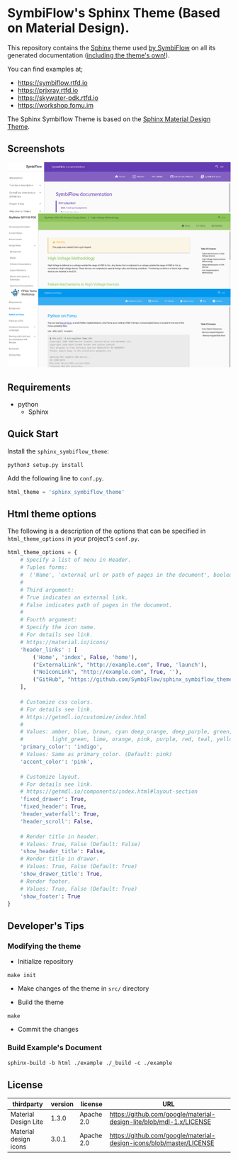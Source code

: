 # SymbiFlow's Sphinx Theme (Based on Material Design).

This repository contains the [Sphinx](https://www.sphinx-doc.org/en/master/)
 theme used
[by SymbiFlow](https://symbiflow.github.io)
on all its generated documentation
([including the theme's own!](https://sphinx-symbiflow-theme.readthedocs.io/en/latest/)).

You can find examples at;
 * https://symbiflow.rtfd.io
 * https://prjxray.rtfd.io
 * https://skywater-pdk.rtfd.io
 * https://workshop.fomu.im

The Sphinx Symbiflow Theme is based on the
[Sphinx Material Design Theme](http://github.com/myyasuda/sphinx_materialdesign_theme).

## Screenshots

![Purple Theme Screenshot - SymbiFlow](img/theme-purple-symbiflow.png)
![Green Theme Screenshot - skywater-pdk](img/theme-green-skywater-pdk.png)
![Blue Theme Screenshot - Fomu Workshop](img/theme-blue-fomu-workshop.png)

## Requirements

- python
  - Sphinx

## Quick Start

Install the `sphinx_symbiflow_theme`:

```shell
python3 setup.py install
```

Add the following line to `conf.py`.

```python
html_theme = 'sphinx_symbiflow_theme'
```

## Html theme options

The following is a description of the options that can be specified in `html_theme_options` in your project's `conf.py`.

```python
html_theme_options = {
    # Specify a list of menu in Header.
    # Tuples forms:
    #  ('Name', 'external url or path of pages in the document', boolean, 'icon name')
    #
    # Third argument:
    # True indicates an external link.
    # False indicates path of pages in the document.
    #
    # Fourth argument:
    # Specify the icon name.
    # For details see link.
    # https://material.io/icons/
    'header_links' : [
        ('Home', 'index', False, 'home'),
        ("ExternalLink", "http://example.com", True, 'launch'),
        ("NoIconLink", "http://example.com", True, ''),
        ("GitHub", "https://github.com/SymbiFlow/sphinx_symbiflow_theme", True, 'link')
    ],

    # Customize css colors.
    # For details see link.
    # https://getmdl.io/customize/index.html
    #
    # Values: amber, blue, brown, cyan deep_orange, deep_purple, green, grey, indigo, light_blue,
    #         light_green, lime, orange, pink, purple, red, teal, yellow(Default: indigo)
    'primary_color': 'indigo',
    # Values: Same as primary_color. (Default: pink)
    'accent_color': 'pink',

    # Customize layout.
    # For details see link.
    # https://getmdl.io/components/index.html#layout-section
    'fixed_drawer': True,
    'fixed_header': True,
    'header_waterfall': True,
    'header_scroll': False,

    # Render title in header.
    # Values: True, False (Default: False)
    'show_header_title': False,
    # Render title in drawer.
    # Values: True, False (Default: True)
    'show_drawer_title': True,
    # Render footer.
    # Values: True, False (Default: True)
    'show_footer': True
}
```

## Developer's Tips

### Modifying the theme

* Initialize repository

```
make init
```

* Make changes of the theme in `src/` directory

* Build the theme

```
make
```
* Commit the changes

### Build Example's Document

```
sphinx-build -b html ./example ./_build -c ./example
```

## License

|thirdparty              |version  |license         |URL                                                                |
|-----------------------|---------|----------------|-------------------------------------------------------------------|
| Material Design Lite  |1.3.0    | Apache 2.0     |https://github.com/google/material-design-lite/blob/mdl-1.x/LICENSE|
| Material design icons |3.0.1    | Apache 2.0     |https://github.com/google/material-design-icons/blob/master/LICENSE|
